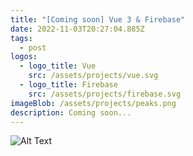 ```yaml
---
title: "[Coming soon] Vue 3 & Firebase"
date: 2022-11-03T20:27:04.885Z
tags:
  - post
logos:
  - logo_title: Vue
    src: /assets/projects/vue.svg
  - logo_title: Firebase
    src: /assets/projects/firebase.svg
imageBlob: /assets/projects/peaks.png
description: Coming soon...
---
```

![Alt Text](https://media.giphy.com/media/g01ZnwAUvutuK8GIQn/giphy.gif)